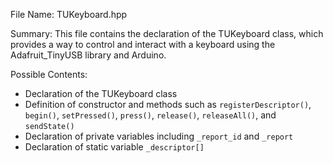 File Name: TUKeyboard.hpp

Summary: This file contains the declaration of the TUKeyboard class, which provides a way to control and interact with a keyboard using the Adafruit_TinyUSB library and Arduino.

Possible Contents:
- Declaration of the TUKeyboard class
- Definition of constructor and methods such as `registerDescriptor()`, `begin()`, `setPressed()`, `press()`, `release()`, `releaseAll()`, and `sendState()`
- Declaration of private variables including `_report_id` and `_report`
- Declaration of static variable `_descriptor[]`